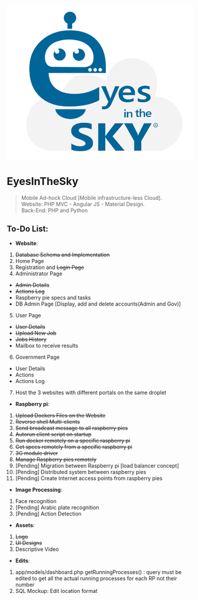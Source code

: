 ![alt text][logo]

[logo]: https://github.com/SherineSameh/EyesInTheSky/blob/master/Users/public/assets/img/EyesInTheSkyLogo.png "Logo"

# EyesInTheSky

> Mobile Ad-hock Cloud [Mobile infrastructure-less Cloud].  
> Website: PHP MVC - Angular JS - Material Design.  
> Back-End: PHP and Python

## To-Do List:

* **Website**:
1. ~~Database Schema and Implementation~~
2. Home Page
3. Registration and ~~Login Page~~
4. Administrator Page
  * ~~Admin Details~~
  * ~~Actions Log~~
  * Raspberry pie specs and tasks
  * DB Admin Page [Display, add and delete accounts(Admin and Gov)]
5. User Page
  * ~~User Details~~
  * ~~Upload New Job~~
  * ~~Jobs History~~
  * Mailbox to receive results
6. Government Page
  * User Details
  * Actions
  * Actions Log
7. Host the 3 websites with different portals on the same droplet

* **Raspberry pi**:
1. ~~Upload Dockers Files on the Website~~
2. ~~Reverse shell Multi-clients~~
3. ~~Send broadcast message to all raspberry pies~~
4. ~~Autorun client script on startup~~
5. ~~Run docker remotely on a specific raspberry pi~~
6. ~~Get specs remotely from a specific raspberry pi~~
7. ~~3G module driver~~
8. ~~Manage Raspberry pies remotely~~
9. [Pending] Migration between Raspberry pi [load balancer concept]
10. [Pending] Distributed system between raspberry pies
11. [Pending] Create Internet access points from raspberry pies

* **Image Processing**:
1. Face recognition
2. [Pending] Arabic plate recognition
3. [Pending] Action Detection

* **Assets**:
1. ~~Logo~~
2. ~~UI Designs~~
3. Descriptive Video

* **Edits**:
1. app/models/dashboard.php getRunningProcesses() :
query must be edited to get all the actual running processes for each RP not their number
2. SQL Mockup:
Edit location format
